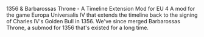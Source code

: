 1356 & Barbarossas Throne - A Timeline Extension Mod for EU 4
A mod for the game Europa Universalis IV that extends the timeline back to the signing of Charles IV's Golden Bull in 1356. We've since merged Barbarossas Throne, a submod for 1356 that's existed for a long time.
